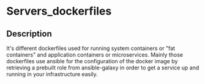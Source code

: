 # Servers_dockerfiles
## Description

It's different dockerfiles used for running system containers or "fat containers" and application containers or microservices.
Mainly those dockerfiles use ansible for the configuration of the docker image by retrieving a prebuilt role from ansible-galaxy in order to get a service up and running in your infrastructure easily.
